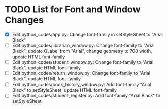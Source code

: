 # TODO List for Font and Window Changes

- [x] Edit python_codes/app.py: Change font-family in setStyleSheet to "Arial Black"
- [ ] Edit python_codes/librarian_window.py: Change font-family to "Arial Black", update QLabel from "Arial", change geometry to 700 width, update HTML font-family
- [ ] Edit python_codes/student_window.py: Change font-family to "Arial Black", update HTML font-family
- [ ] Edit python_codes/return_window.py: Change font-family to "Arial Black", update HTML font-family
- [ ] Edit python_codes/book_history_window.py: Add font-family "Arial Black" to setStyleSheet, update HTML font-family
- [ ] Edit python_codes/student_register.py: Add font-family "Arial Black" to setStyleSheet
